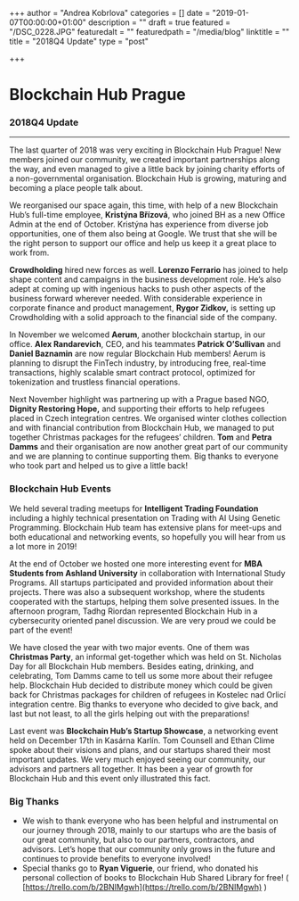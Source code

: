 +++
author = "Andrea Kobrlova"
categories = []
date = "2019-01-07T00:00:00+01:00"
description = ""
draft = true
featured = "/DSC_0228.JPG"
featuredalt = ""
featuredpath = "/media/blog"
linktitle = ""
title = "2018Q4 Update"
type = "post"

+++
# Blockchain Hub Prague

### 2018Q4 Update

***

The last quarter of 2018 was very exciting in Blockchain Hub  Prague! New members joined our community, we created important partnerships along the way, and even managed to give a little back by joining charity efforts of a non-governmental organisation. Blockchain Hub is growing, maturing and becoming a place people talk about.

We reorganised our space again, this time, with help of a new Blockchain Hub’s full-time employee, **Kristýna Břízová**, who joined BH as a new   Office Admin at the end of October. Kristýna has experience from diverse job opportunities, one of them also being at Google. We trust that she will be the right person to support our office and help us keep it a great place to work from.

**Crowdholding** hired new forces as well. **Lorenzo Ferrario** has joined to   help shape content and campaigns in the business development role. He’s also adept at coming up with ingenious hacks to push other aspects of the business forward wherever needed. With considerable experience in corporate finance and product management, **Rygor Zidkov,** is setting up Crowdholding with a solid approach to the financial side of the company.

In November we welcomed **Aerum**, another blockchain startup, in our office. **Alex Randarevich**, CEO, and his teammates **Patrick O’Sullivan** and **Daniel Baznamin** are now regular Blockchain Hub members! Aerum is planning to disrupt the FinTech industry, by introducing free, real-time transactions, highly scalable smart contract protocol, optimized for tokenization and trustless financial operations.

Next November highlight was partnering up with a Prague based NGO, **Dignity Restoring Hope,** and supporting their efforts to help refugees placed in Czech integration centres. We organised winter clothes collection and with financial contribution from Blockchain Hub, we managed to put together Christmas packages for the refugees’ children. **Tom** and **Petra Damms** and their organisation are now another great part of our community and we are planning to continue supporting them. Big thanks to everyone who took part and helped us to give a little back!

### Blockchain Hub Events

We held several trading meetups for **Intelligent Trading Foundation** including a  highly technical presentation on Trading with AI Using Genetic Programming. Blockchain Hub team has extensive plans for meet-ups and  both educational and networking events, so hopefully you will hear from us a lot more in 2019!

At the end of October we hosted one more interesting event for **MBA Students from Ashland University** in collaboration with International Study Programs. All startups participated and provided information about their projects. There was also a subsequent workshop, where the students cooperated with the startups, helping them solve presented issues. In the afternoon program, Tadhg Riordan represented Blockchain Hub in a  cybersecurity oriented panel discussion. We are very proud we could be part of the event!

We have closed the year with two major events. One of them was **Christmas Party**, an informal get-together which was held on St. Nicholas Day for all Blockchain Hub members. Besides eating, drinking, and celebrating, Tom Damms came to tell us some more about their refugee help. Blockchain Hub decided to distribute money which could be given back for Christmas  packages for children of refugees in Kostelec nad Orlicí integration centre. Big thanks to everyone who decided to give back, and last but not least, to all the girls helping out with the preparations!

Last event was **Blockchain Hub’s Startup Showcase**, a networking event held on December 17th in Kasárna Karlín. Tom Counsell and Ethan Clime spoke about their visions and plans, and our startups shared their most important updates. We very much enjoyed seeing our community, our  advisors and partners all together.  It has been a year of growth for Blockchain Hub and this event only illustrated this fact.

### Big Thanks

* We wish to thank everyone who has been helpful and instrumental on our journey through 2018, mainly to our startups who are the basis of our great community, but also to our partners, contractors, and advisors. Let’s hope  that our community only grows in the future and continues to provide benefits to everyone involved!
* Special thanks go to **Ryan Viguerie**, our friend, who donated his personal collection of books to Blockchain Hub Shared Library for free! ( [https://trello.com/b/2BNIMgwh](https://trello.com/b/2BNIMgwh) )